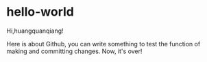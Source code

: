 # hello-world
Hi,huangquanqiang!

Here is about Github, you can write something to test the function of making and committing changes.
Now, it's over!
